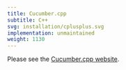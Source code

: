 ```yaml
---
title: Cucumber.cpp
subtitle: C++
svg: installation/cplusplus.svg
implementation: unmaintained
weight: 1130
---
```


Please see the [Cucumber.cpp website](https://github.com/cucumber/cucumber-cpp).
